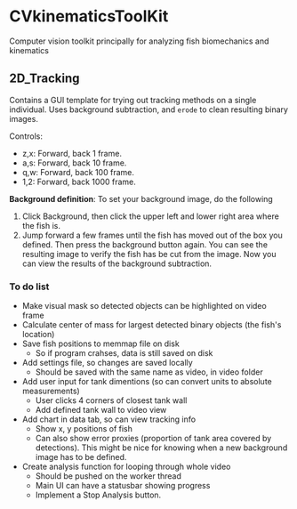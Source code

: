 # CVkinematicsToolKit
Computer vision toolkit principally for analyzing fish biomechanics and kinematics 

## 2D_Tracking

Contains a GUI template for trying out tracking methods on a single individual.  Uses background subtraction, and `erode` to clean resulting binary images.

Controls:
- z,x: Forward, back 1 frame.
- a,s: Forward, back 10 frame.
- q,w: Forward, back 100 frame.
- 1,2: Forward, back 1000 frame.

**Background definition**:  To set your background image, do the following

1. Click Background, then click the upper left and lower right area where the fish is.
2. Jump forward a few frames until the fish has moved out of the box you defined.  Then press the background button again.  You can see the resulting image to verify the fish has be cut from the image.  Now you can view the results of the background subtraction.

### To do list
- Make visual mask so detected objects can be highlighted on video frame
- Calculate center of mass for largest detected binary objects (the fish's location)
- Save fish positions to memmap file on disk
  - So if program crahses, data is still saved on disk
- Add settings file, so changes are saved locally 
  - Should be saved with the same name as video, in video folder
- Add user input for tank dimentions (so can convert units to absolute measurements)
  - User clicks 4 corners of closest tank wall
  - Add defined tank wall to video view
- Add chart in data tab, so can view tracking info
  - Show x, y positions of fish
  - Can also show error proxies (proportion of tank area covered by detections).  This might be nice for knowing when a new background image has to be defined.
- Create analysis function for looping through whole video
  - Should be pushed on the worker thread
  - Main UI can have a statusbar showing progress
  - Implement a Stop Analysis button.
